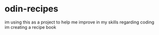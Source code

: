 # odin-recipes
im using this as a project to help me improve in my skills regarding coding im creating a recipe book
